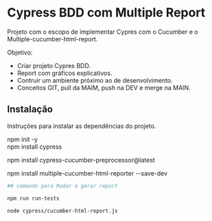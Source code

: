 # Cypress BDD com Multiple Report

Projeto com o escopo de implementar Cypres com o Cucumber e o Multiple-cucumber-html-report.

Objetivo:
- Criar projeto Cypres BDD.
- Report com gráficos explicativos.
- Contruir um ambiente próximo ao de desenvolvimento.
- Conceitos GIT, pull da MAIM, push na DEV e merge na MAIN.

## Instalação

Instruções para instalar as dependências do projeto.

npm init -y  
npm install cypress

npm install cypress-cucumber-preprocessor@latest

npm install multiple-cucumber-html-reporter --save-dev

```bash
## comando para Rodar e gerar report

npm run run-tests  

node cypress/cucumber-html-report.js

